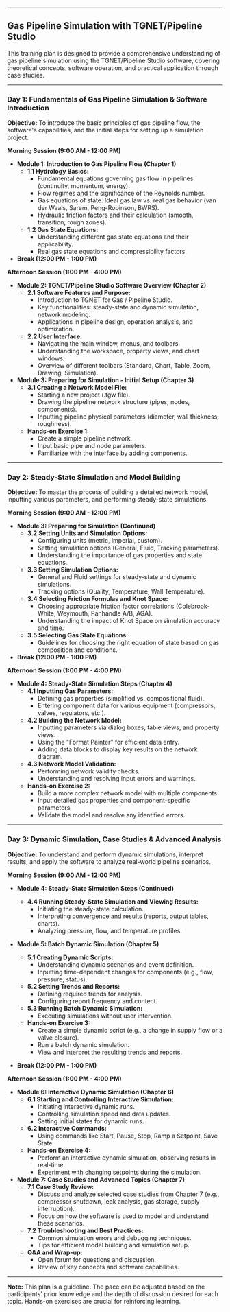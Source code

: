 

---

## Gas Pipeline Simulation with TGNET/Pipeline Studio

This training plan is designed to provide a comprehensive understanding of gas pipeline simulation using the TGNET/Pipeline Studio software, covering theoretical concepts, software operation, and practical application through case studies.

---

### **Day 1: Fundamentals of Gas Pipeline Simulation & Software Introduction**

**Objective:** To introduce the basic principles of gas pipeline flow, the software's capabilities, and the initial steps for setting up a simulation project.

**Morning Session (9:00 AM - 12:00 PM)**

*   **Module 1: Introduction to Gas Pipeline Flow (Chapter 1)**
    *   **1.1 Hydrology Basics:**
        *   Fundamental equations governing gas flow in pipelines (continuity, momentum, energy).
        *   Flow regimes and the significance of the Reynolds number.
        *   Gas equations of state: Ideal gas law vs. real gas behavior (van der Waals, Sarem, Peng-Robinson, BWRS).
        *   Hydraulic friction factors and their calculation (smooth, transition, rough zones).
    *   **1.2 Gas State Equations:**
        *   Understanding different gas state equations and their applicability.
        *   Real gas state equations and compressibility factors.
*   **Break (12:00 PM - 1:00 PM)**

**Afternoon Session (1:00 PM - 4:00 PM)**

*   **Module 2: TGNET/Pipeline Studio Software Overview (Chapter 2)**
    *   **2.1 Software Features and Purpose:**
        *   Introduction to TGNET for Gas / Pipeline Studio.
        *   Key functionalities: steady-state and dynamic simulation, network modeling.
        *   Applications in pipeline design, operation analysis, and optimization.
    *   **2.2 User Interface:**
        *   Navigating the main window, menus, and toolbars.
        *   Understanding the workspace, property views, and chart windows.
        *   Overview of different toolbars (Standard, Chart, Table, Zoom, Drawing, Simulation).
*   **Module 3: Preparing for Simulation - Initial Setup (Chapter 3)**
    *   **3.1 Creating a Network Model File:**
        *   Starting a new project (.tgw file).
        *   Drawing the pipeline network structure (pipes, nodes, components).
        *   Inputting pipeline physical parameters (diameter, wall thickness, roughness).
    *   **Hands-on Exercise 1:**
        *   Create a simple pipeline network.
        *   Input basic pipe and node parameters.
        *   Familiarize with the interface by adding components.

---

### **Day 2: Steady-State Simulation and Model Building**

**Objective:** To master the process of building a detailed network model, inputting various parameters, and performing steady-state simulations.

**Morning Session (9:00 AM - 12:00 PM)**

*   **Module 3: Preparing for Simulation (Continued)**
    *   **3.2 Setting Units and Simulation Options:**
        *   Configuring units (metric, imperial, custom).
        *   Setting simulation options (General, Fluid, Tracking parameters).
        *   Understanding the importance of gas properties and state equations.
    *   **3.3 Setting Simulation Options:**
        *   General and Fluid settings for steady-state and dynamic simulations.
        *   Tracking options (Quality, Temperature, Wall Temperature).
    *   **3.4 Selecting Friction Formulas and Knot Space:**
        *   Choosing appropriate friction factor correlations (Colebrook-White, Weymouth, Panhandle A/B, AGA).
        *   Understanding the impact of Knot Space on simulation accuracy and time.
    *   **3.5 Selecting Gas State Equations:**
        *   Guidelines for choosing the right equation of state based on gas composition and conditions.
*   **Break (12:00 PM - 1:00 PM)**

**Afternoon Session (1:00 PM - 4:00 PM)**

*   **Module 4: Steady-State Simulation Steps (Chapter 4)**
    *   **4.1 Inputting Gas Parameters:**
        *   Defining gas properties (simplified vs. compositional fluid).
        *   Entering component data for various equipment (compressors, valves, regulators, etc.).
    *   **4.2 Building the Network Model:**
        *   Inputting parameters via dialog boxes, table views, and property views.
        *   Using the "Format Painter" for efficient data entry.
        *   Adding data blocks to display key results on the network diagram.
    *   **4.3 Network Model Validation:**
        *   Performing network validity checks.
        *   Understanding and resolving input errors and warnings.
    *   **Hands-on Exercise 2:**
        *   Build a more complex network model with multiple components.
        *   Input detailed gas properties and component-specific parameters.
        *   Validate the model and resolve any identified errors.

---

### **Day 3: Dynamic Simulation, Case Studies & Advanced Analysis**

**Objective:** To understand and perform dynamic simulations, interpret results, and apply the software to analyze real-world pipeline scenarios.

**Morning Session (9:00 AM - 12:00 PM)**

*   **Module 4: Steady-State Simulation Steps (Continued)**
    *   **4.4 Running Steady-State Simulation and Viewing Results:**
        *   Initiating the steady-state calculation.
        *   Interpreting convergence and results (reports, output tables, charts).
        *   Analyzing pressure, flow, and temperature profiles.
*   **Module 5: Batch Dynamic Simulation (Chapter 5)**
    *   **5.1 Creating Dynamic Scripts:**
        *   Understanding dynamic scenarios and event definition.
        *   Inputting time-dependent changes for components (e.g., flow, pressure, status).
    *   **5.2 Setting Trends and Reports:**
        *   Defining required trends for analysis.
        *   Configuring report frequency and content.
    *   **5.3 Running Batch Dynamic Simulation:**
        *   Executing simulations without user intervention.
    *   **Hands-on Exercise 3:**
        *   Create a simple dynamic script (e.g., a change in supply flow or a valve closure).
        *   Run a batch dynamic simulation.
        *   View and interpret the resulting trends and reports.

*   **Break (12:00 PM - 1:00 PM)**

**Afternoon Session (1:00 PM - 4:00 PM)**

*   **Module 6: Interactive Dynamic Simulation (Chapter 6)**
    *   **6.1 Starting and Controlling Interactive Simulation:**
        *   Initiating interactive dynamic runs.
        *   Controlling simulation speed and data updates.
        *   Setting initial states for dynamic runs.
    *   **6.2 Interactive Commands:**
        *   Using commands like Start, Pause, Stop, Ramp a Setpoint, Save State.
    *   **Hands-on Exercise 4:**
        *   Perform an interactive dynamic simulation, observing results in real-time.
        *   Experiment with changing setpoints during the simulation.
*   **Module 7: Case Studies and Advanced Topics (Chapter 7)**
    *   **7.1 Case Study Review:**
        *   Discuss and analyze selected case studies from Chapter 7 (e.g., compressor shutdown, leak analysis, gas storage, supply interruption).
        *   Focus on how the software is used to model and understand these scenarios.
    *   **7.2 Troubleshooting and Best Practices:**
        *   Common simulation errors and debugging techniques.
        *   Tips for efficient model building and simulation setup.
    *   **Q&A and Wrap-up:**
        *   Open forum for questions and discussion.
        *   Review of key concepts and software capabilities.

---

**Note:** This plan is a guideline. The pace can be adjusted based on the participants' prior knowledge and the depth of discussion desired for each topic. Hands-on exercises are crucial for reinforcing learning.
